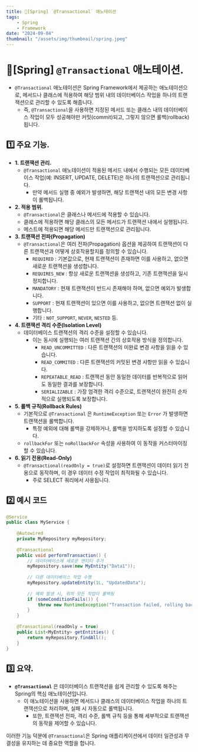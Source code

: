 ```yaml
---
title: 🍃[Spring] `@Transactional` 애노테이션
tags:
    - Spring
    - Framework
date: "2024-09-04"
thumbnail: "/assets/img/thumbnail/spring.jpeg"
---
```


# 🍃[Spring] `@Transactional` 애노테이션.
- `@Transactional` 애노테이션은 Spring Framework에서 제공하는 애노테이션으로, 메서드나 클래스에 적용하여 해당 범위 내의 데이터베이스 작업을 하나의 트랜잭션으로 관리할 수 있도록 해줍니다.
    - 즉, `@Transactional`을 사용하면 지정된 메서드 또는 클래스 내의 데이터베이스 작업이 모두 성공해야만 커밋(commit)되고, 그렇지 않으면 롤백(rollback)됩니다.

## 1️⃣ 주요 기능.
- **1. 트랜잭션 관리.**
    - `@Transactional` 애노테이션이 적용된 메서드 내에서 수행되는 모든 데이터베이스 작업(예: INSERT, UPDATE, DELETE)은 하나의 트랜잭션으로 관리됩니다.
        - 만약 메서드 실행 중 예외가 발생하면, 해당 트랜잭션 내의 모든 변경 사항이 롤백됩니다.
- **2. 적용 범위.**
    - `@Transactional`은 클래스나 메서드에 적용할 수 있습니다.
    - 클래스에 적용하면 해당 클래스의 모든 메서드가 트랜잭션 내에서 실행됩니다.
    - 메스트에 적용되면 해당 메서드만 트랜잭션으로 관리됩니다.
- **3. 트랜잭션 전파(Propagation)**
    - `@Transactional`은 여러 전파(Propagation) 옵션을 제공하여 트랜잭션이 다른 트랜잭션과 어떻게 상호작용할지를 정의할 수 있습니다.
        - `REQUIRED` : 기본값으로, 현재 트랜잭션이 존재하면 이를 사용하고, 없으면 새로운 트랜잭션을 생성합니다.
        - `REQUIRES_NEW` : 항상 새로운 트랜잭션을 생성하고, 기존 트랜잭션을 일시 정지합니다.
        - `MANDATORY` : 현재 트랜잭션이 반드시 존재해야 하며, 없으면 예외가 발생합니다.
        - `SUPPORT` : 현재 트랜잭션이 있으면 이를 사용하고, 없으면 트랜잭션 없이 실행합니다.
        - 기타 : `NOT_SUPPORT`, `NEVER`, `NESTED` 등.
- **4. 트랜잭션 격리 수준(Isolation Level)**
    - 데이터베이스 트랜잭션의 격리 수준을 설정할 수 있습니다.
        - 이는 동시에 실행되는 여러 트랜잭션 간의 상호작용 방식을 정의합니다.
            - `READ_UNCOMMITTED` : 다른 트랜잭션의 미완료 변경 사항을 읽을 수 있습니다.
            - `READ_COMMITED` : 다른 트랜잭션의 커밋된 변경 사항만 읽을 수 있습니다.
            - `REPEATABLE_READ` : 트랜잭션 동안 동일한 데이터를 반복적으로 읽어도 동일한 결과를 보장합니다.
            - `SERIALIZABLE` : 가장 엄격한 격리 수준으로, 트랜잭션이 완전히 순차적으로 실행되도록 보장합니다.
- **5. 롤백 규칙(Rollback Rules)**
    - 기본적으로 `@Transactional` 은 `RuntimeException` 또는 `Error` 가 발생하면 트랜잭션을 롤백합니다.
        - 특정 예외에 대해 롤백을 강제하거나, 롤백을 방지하도록 설정할 수 있습니다.
    - `rollbackFor` 또는 `noRollbackFor` 속성을 사용하여 이 동작을 커스터마이징할 수 있습니다.
- **6. 읽기 전용(Read-Only)**
    - `@Transactional(readOnly = true)`로 설정하면 트랜잭션이 데이터 읽기 전용으로 동작하며, 이 경우 데이터 수정 작업이 최적화될 수 있습니다.
        - 주로 SELECT 쿼리에서 사용됩니다.
## 2️⃣ 예시 코드

```java
@Service
public class MyService {
    
    @Autowired
    private MyRepository myRepository;
    
    @Transactional
    public void performTransaction() {
        // 데이터베이스에 새로운 엔티티 추가
        myRepository.save(new MyEntity("Data1"));
        
        // 다른 데이터베이스 작업 수행
        myRepository.updateEntity(1L, "UpdatedData");
        
        // 예외 발생 시, 위의 모든 작업이 롤백됨
        if (someConditionFails()) {
            throw new RuntimeException("Transaction failed, rolling back...");
        }
    }
    
    @Transactional(readOnly = true)
    public List<MyEntity> getEntities() {
        return myRepository.findAll();
    }
}
```

## 3️⃣ 요약.
- **`@Transactional`** 은 데이터베이스 트랜잭션을 쉽게 관리할 수 있도록 해주는 Spring의 핵심 애노테이션입니다.
    - 이 애노테이션을 사용하면 메서드나 클래스의 데이터베이스 작업을 하나의 트랜잭션으로 처리하며, 실패 시 자동으로 롤백됩니다.
        - 또한, 트랜잭션 전파, 격리 수준, 롤백 규칙 등을 통해 세부적으로 트랜잭션의 동작을 제어할 수 있습니다.

이러한 기능 덕분에 `@Transactional`은 Spring 애플리케이션에서 데이터 일관성과 무결성을 유지하는 데 중요한 역할을 합니다.
